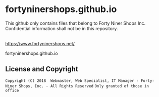 # fortyninershops.github.io

This github only contains files that belong to Forty Niner Shops Inc. <br/>
Confidential information shall not be in this repository. <br/> <br/>

https://www.fortyninershops.net/

fortyninershops.github.io

## License and Copyright
  `Copyright (C) 2018  Webmaster, Web Specialist, IT Manager - Forty-Niner Shops, Inc. - All Rights Reserved`
                                `Only granted of those in office`
